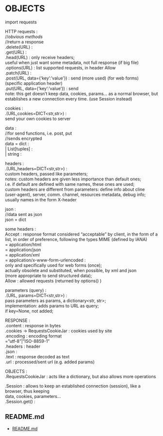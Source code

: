 # OBJECTS  
  
import requests  
  
HTTP requests :  
//*obvious methods*  
//return a response  
.delete(URL) :   
.get(URL) :   
.head(URL) : only receive headers;  
	useful when just want some metadata, not full response (if big file)  
.options(URL) : list supported requests, in header Allow  
.patch(URL) :   
.post(URL, data={‘key’:’value’}) : send (more used) (for web forms)  
(specific application header)  
.put(URL, data={‘key’:’value’}) : send  
note: this get doesn’t keep data, cookies, params… as a normal browser, but establishes a new connection every time. (use Session instead)  
  
cookies :   
.<request>(URL,cookies=DICT<str,str>) :  
	send your own cookies to server  
  
data :   
//for send functions, i.e. post, put  
//sends encrypted  
data = dict 		:   
| List[tuples]	:   
| string		:   
  
headers :   
.<request>(URL,headers=DICT<str,str>) :  
custom headers, passed like parameters;  
notes: custom headers are given less importance than default ones;  
	i.e. if default are defined with same names, these ones are used;  
	custom headers are different from parameters: define info about cline (user-agent), server, comm. channel, resources metadata, debug info;  
		usually names in the form X-header  
  
json :   
//data sent as json  
json = dict  
  
some headers :  
Accept : response format considered “acceptable” by client, in the form of a list, in order of preference, following the types MIME (defined by IANA)  
	= application/html  
	= application/json  
	= application/xml  
	= application/x-www-form-urlencoded :  
only and specifically used for web forms (once);  
actually obsolete and substituted, when possible, by xml and json  
(more appropriate to send structured data);  
Allow : allowed requests (returned by options() )  
  
parameters (query) :   
.<request>(URL, params=DICT<str,str>) :  
pass parameters as params, a dictionary<str, str>;  
implementation: adds params to URL as query;  
if key=None, not added;  
  
RESPONSE :  
.content : response in bytes  
.cookies -> RequestsCookieJar : cookies used by site  
.encoding : encoding format  
	=”utf-8”|”ISO-8859-1”  
.headers : header  
.json :   
.text : response decoded as text  
.url : processed/sent url (e.g. added params)  
  
OBJECTS :   
.RequestsCookieJar : acts like a dictionary, but also allows more operations  
  
.Session : allows to keep an established connection (session), like a browser, thus keeping   
data, cookies, parameters…  
.Session.get() :   

## README.md  
*	[README.md](./README.md)  

